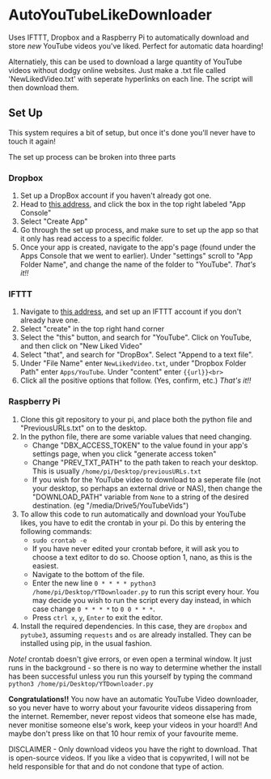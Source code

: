 # AutoYouTubeLikeDownloader
Uses IFTTT, Dropbox and a Raspberry Pi to automatically download and store *new* YouTube videos you've liked. Perfect for automatic data hoarding! 

Alternatiely, this can be used to download a large quantity of YouTube videos without dodgy online websites. Just make a .txt file called 'NewLikedVideo.txt' with seperate hyperlinks on each line. The script will then download them.

## Set Up
This system requires a bit of setup, but once it's done you'll never have to touch it again!

The set up process can be broken into three parts

### Dropbox
1. Set up a DropBox account if you haven't already got one.
2. Head to [this address](https://www.dropbox.com/developer "Dropbox Developer's page"), and click the box in the top right labeled "App Console"
3. Select "Create App"
4. Go through the set up process, and make sure to set up the app so that it only has read access to a specific folder.
5. Once your app is created, navigate to the app's page (found under the Apps Console that we went to earlier). Under "settings" scroll to "App Folder Name", and change the name of the folder to "YouTube".
_That's it!!_

### IFTTT
1. Navigate to [this address](https://www.ifttt.com "IFTTT homepage"), and set up an IFTTT account if you don't already have one.
2. Select "create" in the top right hand corner
3. Select the "this" button, and search for "YouTube". Click on YouTube, and then click on "New Liked Video"
4. Select "that", and search for "DropBox". Select "Append to a text file".
5. Under "File Name" enter `NewLikedVideo.txt`, under "Dropbox Folder Path" enter `Apps/YouTube`. Under "content" enter `{{url}}<br>`
6. Click all the positive options that follow. (Yes, confirm, etc.)
_That's it!!_

### Raspberry Pi
1. Clone this git repository to your pi, and place both the python file and "PreviousURLs.txt" on to the desktop.
2. In the python file, there are some variable values that need changing. 
    - Change "DBX_ACCESS_TOKEN" to the value found in your app's settings page, when you click "generate access token"
    - Change "PREV_TXT_PATH" to the path taken to reach your desktop. This is usually `/home/pi/Desktop/previousURLs.txt`
    - If you wish for the YouTube video to download to a seperate file (not your desktop, so perhaps an external drive or NAS), then change the "DOWNLOAD_PATH" variable from `None` to a string of the desired destination. (eg "/media/Drive5/YouTubeVids")
3. To allow this code to run automatically and download your YouTube likes, you have to edit the crontab in your pi. Do this by entering the following commands:
    - `sudo crontab -e`
    - If you have never edited your crontab before, it will ask you to choose a text editor to do so. Choose option 1, nano, as this is the easiest. 
    - Navigate to the bottom of the file. 
    - Enter the new line `0 * * * * python3 /home/pi/Desktop/YTDownloader.py` to run this script every hour. You may decide you wish to run the script every day instead, in which case change `0 * * * *` to `0 0 * * *`.
    - Press `ctrl x`, `y`, `Enter` to exit the editor.
4. Install the required dependencies. In this case, they are `dropbox` and `pytube3`, assuming `requests` and `os` are already installed. They can be installed using pip, in the usual fashion. 

*Note!* crontab doesn't give errors, or even open a terminal window. It just runs in the background - so there is no way to determine whether the install has been successful unless you run this yourself by typing the command `python3 /home/pi/Desktop/YTDownloader.py`

__Congratulations!!__ You now have an automatic YouTube Video downloader, so you never have to worry about your favourite videos dissapering from the internet. Remember, never repost videos that someone else has made, never monitise someone else's work, keep your videos in your hoard!! And maybe don't press like on that 10 hour remix of your favourite meme. 

DISCLAIMER - Only download videos you have the right to download. That is open-source videos. If you like a video that is copywrited, I will not be held responsible for that and do not condone that type of action. 
